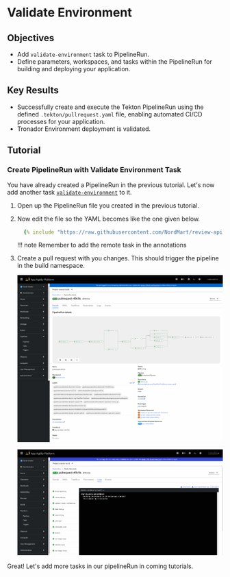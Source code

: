 # Validate Environment

## Objectives

- Add `validate-environment` task to PipelineRun.
- Define parameters, workspaces, and tasks within the PipelineRun for building and deploying your application.

## Key Results

- Successfully create and execute the Tekton PipelineRun using the defined `.tekton/pullrequest.yaml` file, enabling automated CI/CD processes for your application.
- Tronador Environment deployment is validated.

## Tutorial

### Create PipelineRun with Validate Environment Task

You have already created a PipelineRun in the previous tutorial. Let's now add another task [`validate-environment`](https://github.com/stakater-tekton-catalog/validate-environment) to it.

1. Open up the PipelineRun file you created in the previous tutorial.
1. Now edit the file so the YAML becomes like the one given below.

    ```yaml
      {% include "https://raw.githubusercontent.com/NordMart/review-api/main/.tekton/validate_enviroment.yaml" %}
    ```

   !!! note
       Remember to add the remote task in the annotations

1. Create a pull request with you changes. This should trigger the pipeline in the build namespace.

   ![validate-environment](images/validate-environment.png)

   ![validate-environment](images/validate-env-logs.png)

Great! Let's add more tasks in our pipelineRun in coming tutorials.
